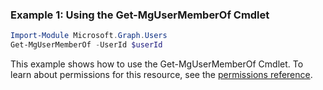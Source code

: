 ### Example 1: Using the Get-MgUserMemberOf Cmdlet
```powershell
Import-Module Microsoft.Graph.Users
Get-MgUserMemberOf -UserId $userId
```
This example shows how to use the Get-MgUserMemberOf Cmdlet.
To learn about permissions for this resource, see the [permissions reference](/graph/permissions-reference).

